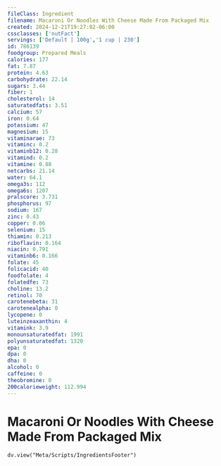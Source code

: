 ```yaml
---
fileClass: Ingredient
filename: Macaroni Or Noodles With Cheese Made From Packaged Mix
created: 2024-12-21T19:27:02-06:00
cssclasses: ['nutFact']
servings: ['Default | 100g','1 cup | 230']
id: 786139
foodgroup: Prepared Meals
calories: 177
fat: 7.87
protein: 4.63
carbohydrate: 22.14
sugars: 3.44
fiber: 1
cholesterol: 14
saturatedfats: 3.51
calcium: 57
iron: 0.64
potassium: 47
magnesium: 15
vitaminarae: 73
vitaminc: 0.2
vitaminb12: 0.28
vitamind: 0.2
vitamine: 0.88
netcarbs: 21.14
water: 64.1
omega3s: 112
omega6s: 1207
pralscore: 3.731
phosphorus: 97
sodium: 167
zinc: 0.43
copper: 0.06
selenium: 15
thiamin: 0.213
riboflavin: 0.164
niacin: 0.791
vitaminb6: 0.166
folate: 45
folicacid: 40
foodfolate: 4
folatedfe: 73
choline: 13.2
retinol: 70
carotenebeta: 31
carotenealpha: 0
lycopene: 0
luteinzeaxanthin: 4
vitamink: 3.9
monounsaturatedfat: 1991
polyunsaturatedfat: 1320
epa: 0
dpa: 0
dha: 0
alcohol: 0
caffeine: 0
theobromine: 0
200calorieweight: 112.994
---
```


# Macaroni Or Noodles With Cheese Made From Packaged Mix

```dataviewjs
dv.view("Meta/Scripts/IngredientsFooter")
```